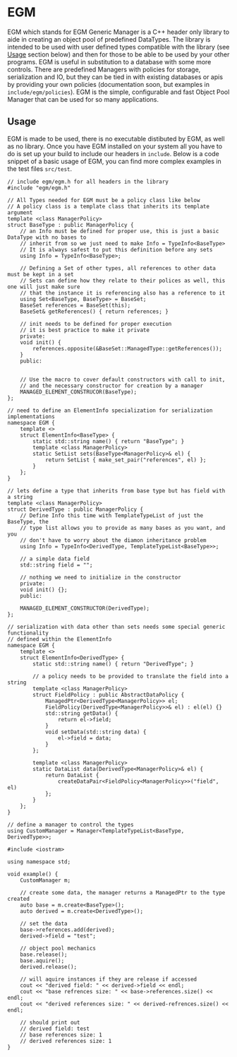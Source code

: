 # EGM

EGM which stands for EGM Generic Manager is a C++ header only library to aide in creating an object pool of predefined DataTypes. The library is intended to be used with user defined types compatible with the library (see [Usage](##Usage) section below) and then for those to be able to be used by your other programs. EGM is useful in substitution to a database with some more controls. There are predefined Managers with policies for storage, serialization and IO, but they can be tied in with existing databases or apis by providing your own policies (documentation soon, but examples in `include/egm/policies`). EGM is the simple, configurable and fast Object Pool Manager that can be used for so many applications.

## Usage

EGM is made to be used, there is no executable distibuted by EGM, as well as no library. Once you have EGM installed on your system all you have to do is set up your build to include our headers in `include`. Below is a code snippet of a basic usage of EGM, you can find more complex examples in the test files `src/test`.

```
// include egm/egm.h for all headers in the library
#include "egm/egm.h"

// All Types needed for EGM must be a policy class like below
// A policy class is a template class that inherits its template argument
template <class ManagerPolicy>
struct BaseType : public ManagerPolicy {
    // an Info must be defined for proper use, this is just a basic DataType with no bases to
    // inherit from so we just need to make Info = TypeInfo<BaseType>
    // It is always safest to put this definition before any sets
    using Info = TypeInfo<BaseType>;

    // Defining a Set of other types, all references to other data must be kept in a set
    // Sets can define how they relate to their polices as well, this one will just make sure
    // that the instance it is referencing also has a reference to it
    using Set<BaseType, BaseType> = BaseSet;
    BaseSet references = BaseSet(this);
    BaseSet& getReferences() { return references; }

    // init needs to be defined for proper execution
    // it is best practice to make it private
    private:
    void init() {
        references.opposite(&BaseSet::ManagedType::getReferences());
    }
    public:
    

    // Use the macro to cover default constructors with call to init,
    // and the necessary constructor for creation by a manager
    MANAGED_ELEMENT_CONSTRUCOR(BaseType);
};

// need to define an ElementInfo specialization for serialization implementations
namespace EGM {
    template <>
    struct ElementInfo<BaseType> {
        static std::string name() { return "BaseType"; }
        template <class ManagerPolicy>
        static SetList sets(BaseType<ManagerPolicy>& el) {
            return SetList { make_set_pair("references", el) };
        }
    };
}

// lets define a type that inherits from base type but has field with a string
template <class ManagerPolicy>
struct DerivedType : public ManagerPolicy {
    // Define Info this time with TemplateTypeList of just the BaseType, the 
    // type list allows you to provide as many bases as you want, and you
    // don't have to worry about the diamon inheritance problem
    using Info = TypeInfo<DerivedType, TemplateTypeList<BaseType>>;
    
    // a simple data field
    std::string field = "";

    // nothing we need to initialize in the constructor
    private:
    void init() {};
    public:

    MANAGED_ELEMENT_CONSTRUCTOR(DerivedType);
};

// serialization with data other than sets needs some special generic functionality
// defined within the ElementInfo
namespace EGM {
    template <>
    struct ElementInfo<DerivedType> {
        static std::string name() { return "DerivedType"; }
        
        // a policy needs to be provided to translate the field into a string
        template <class ManagerPolicy>
        struct FieldPolicy : public AbstractDataPolicy {
            ManagedPtr<DerivedType<ManagerPolicy>> el;
            FieldPolicy(DerivedType<ManagerPolicy>>& el) : el(el) {}
            std::string getData() {
                return el->field;
            }
            void setData(std::string data) {
                el->field = data;
            }
        };
        
        template <class ManagerPolicy>
        static DataList data(DerivedType<ManagerPolicy>& el) {
            return DataList {
                createDataPair<FieldPolicy<ManagerPolicy>>("field", el)
            };
        }
    };
}

// define a manager to control the types
using CustomManager = Manager<TemplateTypeList<BaseType, DerivedType>>;

#include <iostram>

using namespace std;

void example() {
    CustomManager m;

    // create some data, the manager returns a ManagedPtr to the type created
    auto base = m.create<BaseType>();
    auto derived = m.create<DerivedType>();

    // set the data
    base->references.add(derived);
    derived->field = "test";
    
    // object pool mechanics
    base.release();
    base.aquire();
    derived.release();
    
    // will aquire instances if they are release if accessed
    cout << "derived field: " << derived->field << endl;
    cout << "base refrences size: " << base->references.size() << endl;
    cout << "derived references size: " << derived-refrences.size() << endl;

    // should print out
    // derived field: test
    // base references size: 1
    // derived references size: 1
}
```
